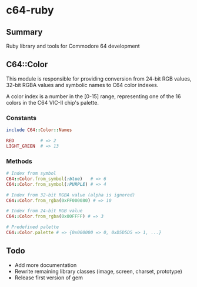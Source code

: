 # c64-ruby

## Summary

Ruby library and tools for Commodore 64 development

## C64::Color

This module is responsible for providing conversion from
24-bit RGB values, 32-bit RGBA values and symbolic names
to C64 color indexes.

A color index is a number in the [0-15] range, representing
one of the 16 colors in the C64 VIC-II chip's palette.

### Constants

```ruby
include C64::Color::Names

RED          # => 2
LIGHT_GREEN  # => 13
```

### Methods

```ruby
# Index from symbol
C64::Color.from_symbol(:blue)   # => 6
C64::Color.from_symbol(:PURPLE) # => 4

# Index from 32-bit RGBA value (alpha is ignored)
C64::Color.from_rgba(0xFF000080) # => 10

# Index from 24-bit RGB value
C64::Color.from_rgba(0x00FFFF) # => 3

# Predefined palette
C64::Color.palette # => {0x000000 => 0, 0xD5D5D5 => 1, ...}
```

## Todo

* Add more documentation
* Rewrite remaining library classes (image, screen, charset, prototype)
* Release first version of gem
